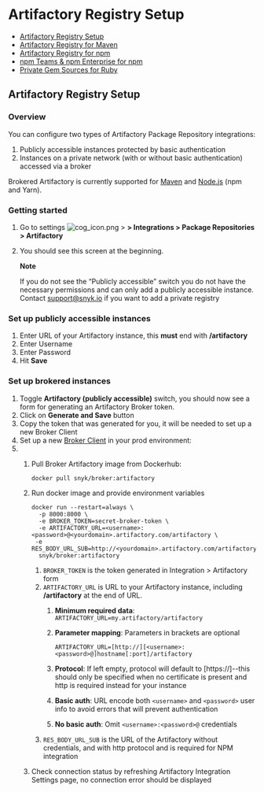 # Artifactory Registry Setup

* [ Artifactory Registry Setup](/hc/en-us/articles/360013805638-Artifactory-Registry-Setup)
* [ Artifactory Registry for Maven](/hc/en-us/articles/360005507418-Artifactory-Registry-for-Maven)
* [ Artifactory Registry for npm](/hc/en-us/articles/360007537418-Artifactory-Registry-for-npm)
* [ npm Teams & npm Enterprise for npm](/hc/en-us/articles/360009411777-npm-Teams-npm-Enterprise-for-npm)
* [ Private Gem Sources for Ruby](/hc/en-us/articles/360013742557-Private-Gem-Sources-for-Ruby)

##  Artifactory Registry Setup

### Overview

You can configure two types of Artifactory Package Repository integrations:

1. Publicly accessible instances protected by basic authentication
2. Instances on a private network \(with or without basic authentication\) accessed via a broker

Brokered Artifactory is currently supported for [Maven](/hc/en-us/articles/360005507418) and [Node.js](/hc/en-us/articles/360007537418) \(npm and Yarn\).

### Getting started

1. Go to settings ![cog\_icon.png](https://support.snyk.io/hc/article_attachments/4402908592145/cog_icon.png) &gt; **&gt; Integrations &gt; Package Repositories &gt; Artifactory**
2. You should see this screen at the beginning.  
  
  


   **Note**

   If you do not see the “Publicly accessible” switch you do not have the necessary permissions and can only add a publicly accessible instance.  
   Contact [support@snyk.io](mailto:support@snyk.io) if you want to add a private registry

### Set up publicly accessible instances

1. Enter URL of your Artifactory instance, this **must** end with **/artifactory**
2. Enter Username
3. Enter Password
4. Hit **Save**

### Set up brokered instances

1. Toggle **Artifactory \(publicly accessible\)** switch, you should now see a form for generating an Artifactory Broker token.  
2. Click on **Generate and Save** button
3. Copy the token that was generated for you, it will be needed to set up a new Broker Client
4. Set up a new [Broker Client](/hc/en-us/articles/360004032397) in your prod environment:
5. 1. Pull Broker Artifactory image from Dockerhub:  


      ```text
      docker pull snyk/broker:artifactory
      ```

   2. Run docker image and provide environment variables  


      ```text
      docker run --restart=always \
        -p 8000:8000 \
        -e BROKER_TOKEN=secret-broker-token \
        -e ARTIFACTORY_URL=<username>:<password>@<yourdomain>.artifactory.com/artifactory \
       -e RES_BODY_URL_SUB=http://<yourdomain>.artifactory.com/artifactory
        snyk/broker:artifactory
      ```

      1. `BROKER_TOKEN` is the token generated in Integration &gt; Artifactory form 
      2. `ARTIFACTORY_URL` is URL to your Artifactory instance, including **/artifactory** at the end of URL. 
         1. **Minimum required data**: `ARTIFACTORY_URL=my.artifactory/artifactory`
         2. **Parameter mapping**: Parameters in brackets are optional

            ```text
            ARTIFACTORY_URL=[http://][<username>:<password>@]hostname[:port]/artifactory
            ```

         3. **Protocol**: If left empty, protocol will default to \[https://\]--this should only be specified when no certificate is present and http is required instead for your instance
         4. **Basic auth**: URL encode both `<username>` and `<password>` user info to avoid errors that will prevent authentication
         5. **No basic auth**: Omit `<username>:<password>@` credentials 
      3. `RES_BODY_URL_SUB` is the URL of the Artifactory without credentials, and with http protocol and is required for NPM integration 

   3. Check connection status by refreshing Artifactory Integration Settings page, no connection error should be displayed

